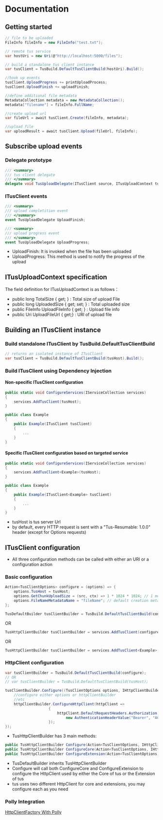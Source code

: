 # Documentation
## Getting started
```C#
// file to be uploaded
FileInfo fileInfo = new FileInfo("test.txt");

// remote tus service
var hostUri = new Uri(@"http://localhost:5000/files");

// build a standalone tus client instance
var tusClient = TusBuild.DefaultTusClientBuild(hostUri).Build();

//hook up events
tusClient.UploadProgress += printUploadProcess;
tusClient.UploadFinish += uploadFinish;

//define additional file metadata 
MetadataCollection metadata = new MetadataCollection();
metadata["filename"] = fileInfo.FullName;

//create upload url
var fileUrl = await tusClient.Create(fileInfo, metadata);

//upload file
var uploadResult = await tusClient.Upload(fileUrl, fileInfo);
```
## Subscribe upload events
### Delegate prototype
```C#
/// <summary>
/// tus client delegate
/// </summary>
delegate void TusUploadDelegate(ITusClient source, ITusUploadContext tusUploadContext);
```
### ITusClient events 
```C#
/// <summary>
/// upload completition event
/// </summary>
event TusUploadDelegate UploadFinish;

/// <summary>
/// upload progress event
/// </summary>
event TusUploadDelegate UploadProgress;
```

* UploadFinish: It is invoked when the file has been uploaded
* UploadProgress: This method is used to notify the progress of the upload

## ITusUploadContext specification

The field definition for ITusUploadContext is as follows：

* public long TotalSize { get; }           : Total size of upload File
* public long UploadedSize { get; set; }   : Total uploaded size
* public FileInfo UploadFileInfo { get; }  : Upload file info
* public Uri UploadFileUrl { get;}         : URl of upload file

## Building an ITusClient instance
### Build standalone ITusClient by TusBuild.DefaultTusClientBuild
```C#
// returns an isolated instance of ITusClient
var tusClient = TusBuild.DefaultTusClientBuild(tusHost).Build(); 
```
###  Build ITusClient using Dependency Injection

#### Non-specific ITusClient configuration
```C#
public static void ConfigureServices(IServiceCollection services)
{
    services.AddTusClient(tusHost);
}
```
```C#
public class Example
{
    public Example(ITusClient tusClient) 
    {
        ...
    }
}
```

#### Specific ITusClient configuration based on targeted service
```C#
public static void ConfigureServices(IServiceCollection services)
{
    services.AddTusClient<Example>(tusHost);
}
```
```C#
public class Example
{
    public Example(ITusClient<Example> tusClient) 
    {
        ...
    }
}
```
* tusHost is tus server Url
* by default, every HTTP request is sent with a "Tus-Resumable: 1.0.0" header (except for Options requests)
## ITusClient configuration
* All three configuration methods can be called with either an URI or a configuration action

### Basic configuration
```C#
Action<TusClientOptions> configure = (options) => {
    options.TusHost = tusHost;
    options.GetChunkUploadSize = (src, ctx) => 1 * 1024 * 1024; // 1 mega byte per upload request
    options.FileNameMetadataName = "fileName"; // default creation metadata
};
```
```C#
TusDefaultBuilder tusClientBuilder = TusBuild.DefaultTusClientBuild(configure);
```
OR
```C#
TusHttpClientBuilder tusClientBuilder = services.AddTusClient(configure);
```
OR
```C#
TusHttpClientBuilder tusClientBuilder = services.AddTusClient<Example>(configure);
```
### HttpClient configuration
```C#
var tusClientBuilder = TusBuild.DefaultTusClientBuild(configure);
// OR
// var tusClientBuilder = TusBuild.DefaultTusClientBuild(tusHost);

tusClientBuilder.Configure((TusClientOptions options, IHttpClientBuilder httpClientBuilder) => {
    //configure either options or httpClientBuilder
    //etc
    httpClientBuilder.ConfigureHttpClient(httpClient =>
                    {
                        httpClient.DefaultRequestHeaders.Authorization =
                            new AuthenticationHeaderValue("Bearer", "ACCESS_TOKEN");
                    });
});
```
* TusHttpClientBuilder has 3 main methods:
```C#
public TusHttpClientBuilder Configure(Action<TusClientOptions, IHttpClientBuilder> builder);
public TusHttpClientBuilder ConfigureCore(Action<TusClientOptions, IHttpClientBuilder> builder);
public TusHttpClientBuilder ConfigureExtension(Action<TusClientOptions, IHttpClientBuilder> builder);
```
* TusDefaultBuilder inherits TusHttpClientBuilder
* Configure will call both ConfigureCore and ConfigureExtension to configure the HttpClient used by either the Core of tus or the Extension of tus
* tus uses two different HttpClient for core and extensions, you may configure each as you need

### Polly Integration 
[HttpClientFactory With Polly](https://docs.microsoft.com/en-us/aspnet/core/fundamentals/http-requests?view=aspnetcore-3.0#use-polly-based-handlers)
